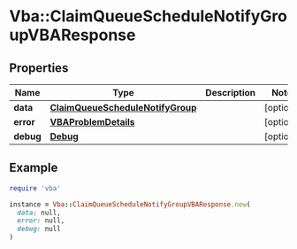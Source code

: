 # Vba::ClaimQueueScheduleNotifyGroupVBAResponse

## Properties

| Name | Type | Description | Notes |
| ---- | ---- | ----------- | ----- |
| **data** | [**ClaimQueueScheduleNotifyGroup**](ClaimQueueScheduleNotifyGroup.md) |  | [optional] |
| **error** | [**VBAProblemDetails**](VBAProblemDetails.md) |  | [optional] |
| **debug** | [**Debug**](Debug.md) |  | [optional] |

## Example

```ruby
require 'vba'

instance = Vba::ClaimQueueScheduleNotifyGroupVBAResponse.new(
  data: null,
  error: null,
  debug: null
)
```

